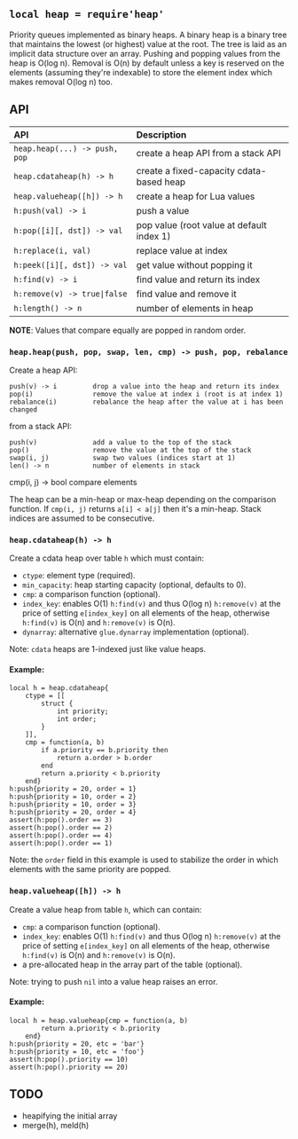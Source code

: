 
## `local heap = require'heap'`

Priority queues implemented as binary heaps. A binary heap is a binary
tree that maintains the lowest (or highest) value at the root.
The tree is laid as an implicit data structure over an array.
Pushing and popping values from the heap is O(log n).
Removal is O(n) by default unless a key is reserved on the elements
(assuming they're indexable) to store the element index which makes
removal O(log n) too.

## API

| API                              | Description |
| :---                             | :---        |
| `heap.heap(...) -> push, pop`    | create a heap API from a stack API
| `heap.cdataheap(h) -> h`         | create a fixed-capacity cdata-based heap
| `heap.valueheap([h]) -> h`       | create a heap for Lua values
| `h:push(val) -> i`               | push a value
| `h:pop([i][, dst]) -> val`       | pop value (root value at default index 1)
| `h:replace(i, val)`              | replace value at index
| `h:peek([i][, dst]) -> val`      | get value without popping it
| `h:find(v) -> i`                 | find value and return its index
| `h:remove(v) -> true\|false`     | find value and remove it
| `h:length() -> n`                | number of elements in heap

__NOTE__: Values that compare equally are popped in random order.

### `heap.heap(push, pop, swap, len, cmp) -> push, pop, rebalance`

Create a heap API:

	push(v) -> i         drop a value into the heap and return its index
	pop(i)               remove the value at index i (root is at index 1)
	rebalance(i)         rebalance the heap after the value at i has been changed

from a stack API:

	push(v)              add a value to the top of the stack
	pop()                remove the value at the top of the stack
	swap(i, j)           swap two values (indices start at 1)
	len() -> n           number of elements in stack
   cmp(i, j) -> bool    compare elements

The heap can be a min-heap or max-heap depending on the comparison
function. If `cmp(i, j)` returns `a[i] < a[j]` then it's a min-heap.
Stack indices are assumed to be consecutive.

### `heap.cdataheap(h) -> h`

Create a cdata heap over table `h` which must contain:

  * `ctype`: element type (required).
  * `min_capacity`: heap starting capacity (optional, defaults to 0).
  * `cmp`: a comparison function (optional).
  * `index_key`: enables O(1) `h:find(v)` and thus O(log n) `h:remove(v)`
  at the price of setting `e[index_key]` on all elements of the heap,
  otherwise `h:find(v)` is O(n) and `h:remove(v)` is O(n).
  * `dynarray`: alternative `glue.dynarray` implementation (optional).

Note: `cdata` heaps are 1-indexed just like value heaps.

#### Example:

~~~{.lua}
local h = heap.cdataheap{
	ctype = [[
		struct {
			int priority;
			int order;
		}
	]],
	cmp = function(a, b)
		if a.priority == b.priority then
			return a.order > b.order
		end
		return a.priority < b.priority
	end}
h:push{priority = 20, order = 1}
h:push{priority = 10, order = 2}
h:push{priority = 10, order = 3}
h:push{priority = 20, order = 4}
assert(h:pop().order == 3)
assert(h:pop().order == 2)
assert(h:pop().order == 4)
assert(h:pop().order == 1)
~~~

Note: the `order` field in this example is used to stabilize
the order in which elements with the same priority are popped.

### `heap.valueheap([h]) -> h`

Create a value heap from table `h`, which can contain:

  * `cmp`: a comparison function (optional).
  * `index_key`: enables O(1) `h:find(v)` and thus O(log n) `h:remove(v)`
  at the price of setting `e[index_key]` on all elements of the heap,
  otherwise `h:find(v)` is O(n) and `h:remove(v)` is O(n).
  * a pre-allocated heap in the array part of the table (optional).

Note: trying to push `nil` into a value heap raises an error.

#### Example:

~~~{.lua}
local h = heap.valueheap{cmp = function(a, b)
		return a.priority < b.priority
	end}
h:push{priority = 20, etc = 'bar'}
h:push{priority = 10, etc = 'foo'}
assert(h:pop().priority == 10)
assert(h:pop().priority == 20)
~~~

## TODO

  * heapifying the initial array
  * merge(h), meld(h)
